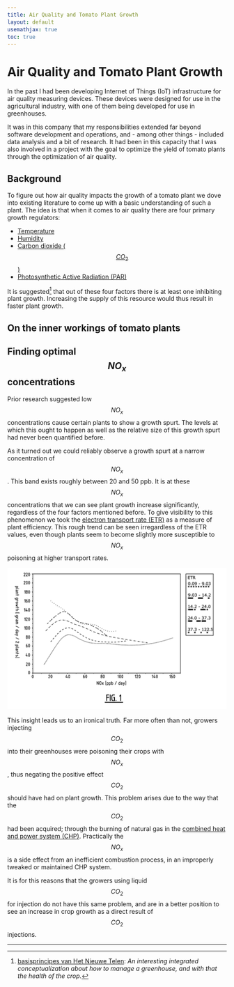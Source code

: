 ```yaml
---
title: Air Quality and Tomato Plant Growth 
layout: default
usemathjax: true
toc: true
---
```


# Air Quality and Tomato Plant Growth

In the past I had been developing Internet of Things (IoT) infrastructure for air quality measuring devices. These devices were designed for use in the agricultural industry, with one of them being developed for use in greenhouses.

It was in this company that my responsibilities extended far beyond software development and operations, and - among other things - included data analysis and a bit of research. It had been in this capacity that I was also involved in a project with the goal to optimize the yield of tomato plants through the optimization of air quality.

## Background
To figure out how air quality impacts the growth of a tomato plant we dove into existing literature to come up with a basic understanding of such a plant. The idea is that when it comes to air quality there are four primary growth regulators:

- [Temperature](https://en.wikipedia.org/wiki/Temperature)
- [Humidity](https://en.wikipedia.org/wiki/Humidity)
- [Carbon dioxide ($$CO_2$$)](https://en.wikipedia.org/wiki/Carbon_dioxide)
- [Photosynthetic Active Radiation (PAR)](https://en.wikipedia.org/wiki/Photosynthetically_active_radiation)

It is suggested[^1] that out of these four factors there is at least one inhibiting plant growth. Increasing the supply of this resource would thus result in faster plant growth.

## On the inner workings of tomato plants


## Finding optimal $$NO_x$$ concentrations
Prior research suggested low $$NO_x$$ concentrations cause certain plants to show a growth spurt. The levels at which this ought to happen as well as the relative size of this growth spurt had never been quantified before.

As it turned out we could reliably observe a growth spurt at a narrow concentration of $$NO_x$$. This band exists roughly between 20 and 50 ppb. It is at these $$NO_x$$ concentrations that we can see plant growth increase significantly, regardless of the four factors mentioned before. To give visibility to this phenomenon we took the [electron transport rate (ETR)](https://en.wikipedia.org/wiki/Plant_stress_measurement) as a measure of plant efficiency. This rough trend can be seen irregardless of the ETR values, even though plants seem to become slightly more susceptible to $$NO_x$$ poisoning at higher transport rates.

![](/assets/CA3112385A1.png)


This insight leads us to an ironical truth. Far more often than not, growers injecting $$CO_2$$ into their greenhouses were poisoning their crops with $$NO_x$$, thus negating the positive effect $$CO_2$$ should have had on plant growth. This problem arises due to the way that the $$CO_2$$ had been acquired; through the burning of natural gas in the [combined heat and power system (CHP)](https://en.wikipedia.org/wiki/Cogeneration). Practically the $$NO_x$$ is a side effect from an inefficient combustion process, in an improperly tweaked or maintained CHP system.

It is for this reasons that the growers using liquid $$CO_2$$ for injection do not have this same problem, and are in a better position to see an increase in crop growth as a direct result of $$CO_2$$ injections.

---


[^1]: [basisprincipes van Het Nieuwe Telen](https://www.kasalsenergiebron.nl/content/docs/Het_Nieuwe_Telen/De_basisprincipes_van_Het_Nieuwe_Telen.pdf): _An interesting integrated conceptualization about how to manage a greenhouse, and with that the health of the crop._
